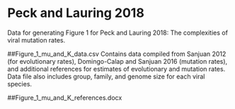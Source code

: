 # Peck and Lauring 2018

Data for generating Figure 1 for Peck and Lauring 2018: The complexities of viral mutation rates.

##Figure_1_mu_and_K_data.csv
Contains data compiled from Sanjuan 2012 (for evolutionary rates), Domingo-Calap and Sanjuan 2016 (mutation rates), and additional references for estimates of evolutionary and mutation rates. Data file also includes group, family, and genome size for each viral species.

##Figure_1_mu_and_K_references.docx

